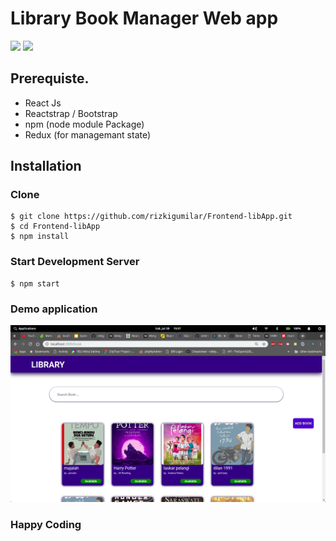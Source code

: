 # Library Book Manager Web app 
![](https://img.shields.io/badge/Code%20Style-Standard-yellow.svg)
![](https://img.shields.io/badge/react-js.svg)


## Prerequiste.
- React Js
- Reactstrap / Bootstrap
- npm (node module Package)
- Redux (for managemant state)

## Installation
### Clone
```
$ git clone https://github.com/rizkigumilar/Frontend-libApp.git
$ cd Frontend-libApp
$ npm install
```

### Start Development Server
```
$ npm start
```

### Demo application

![](src/Assets/LibraryHome.png)


### Happy Coding




